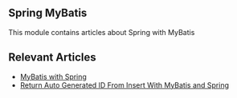 ## Spring MyBatis

This module contains articles about Spring with MyBatis

## Relevant Articles

- [MyBatis with Spring](https://www.baeldung.com/spring-mybatis)
- [Return Auto Generated ID From Insert With MyBatis and Spring](https://www.baeldung.com/spring-mybatis-return-auto-generated-id)
